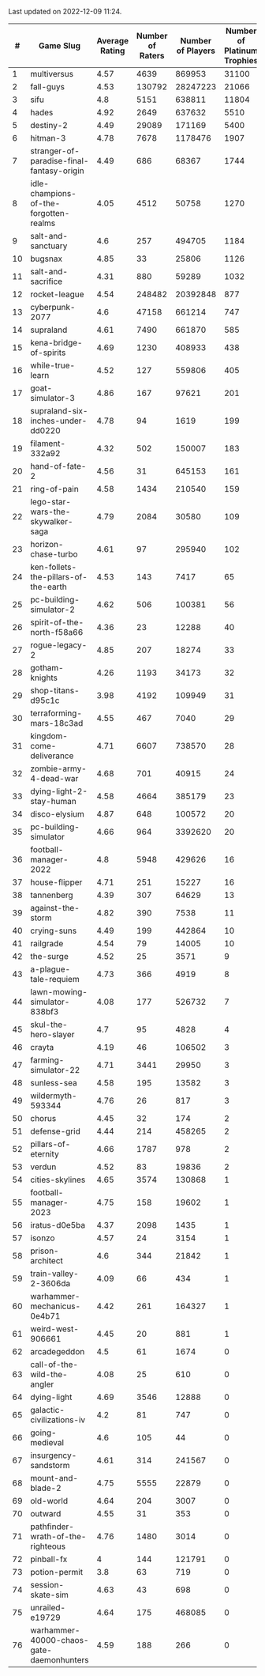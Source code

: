 Last updated on 2022-12-09 11:24.


|#|Game Slug|Average Rating|Number of Raters|Number of Players|Number of Platinum Trophies|Max Rarity (%)|
|---|---|---|---|---|---|---|
|1|multiversus|4.57|4639|869953|31100|77|
|2|fall-guys|4.53|130792|28247223|21066|6|
|3|sifu|4.8|5151|638811|11804|96|
|4|hades|4.92|2649|637632|5510|89|
|5|destiny-2|4.49|29089|171169|5400|95|
|6|hitman-3|4.78|7678|1178476|1907|48|
|7|stranger-of-paradise-final-fantasy-origin|4.49|686|68367|1744|98|
|8|idle-champions-of-the-forgotten-realms|4.05|4512|50758|1270|6|
|9|salt-and-sanctuary|4.6|257|494705|1184|83|
|10|bugsnax|4.85|33|25806|1126|97|
|11|salt-and-sacrifice|4.31|880|59289|1032|91|
|12|rocket-league|4.54|248482|20392848|877|76|
|13|cyberpunk-2077|4.6|47158|661214|747|62|
|14|supraland|4.61|7490|661870|585|99|
|15|kena-bridge-of-spirits|4.69|1230|408933|438|94|
|16|while-true-learn|4.52|127|559806|405|93|
|17|goat-simulator-3|4.86|167|97621|201|91|
|18|supraland-six-inches-under-dd0220|4.78|94|1619|199|99|
|19|filament-332a92|4.32|502|150007|183|93|
|20|hand-of-fate-2|4.56|31|645153|161|72|
|21|ring-of-pain|4.58|1434|210540|159|96|
|22|lego-star-wars-the-skywalker-saga|4.79|2084|30580|109|98|
|23|horizon-chase-turbo|4.61|97|295940|102|84|
|24|ken-follets-the-pillars-of-the-earth|4.53|143|7417|65|48|
|25|pc-building-simulator-2|4.62|506|100381|56|75|
|26|spirit-of-the-north-f58a66|4.36|23|12288|40|62|
|27|rogue-legacy-2|4.85|207|18274|33|1|
|28|gotham-knights|4.26|1193|34173|32|2|
|29|shop-titans-d95c1c|3.98|4192|109949|31|98|
|30|terraforming-mars-18c3ad|4.55|467|7040|29|58|
|31|kingdom-come-deliverance|4.71|6607|738570|28|30|
|32|zombie-army-4-dead-war|4.68|701|40915|24|67|
|33|dying-light-2-stay-human|4.58|4664|385179|23|1|
|34|disco-elysium|4.87|648|100572|20|28|
|35|pc-building-simulator|4.66|964|3392620|20|48|
|36|football-manager-2022|4.8|5948|429626|16|49|
|37|house-flipper|4.71|251|15227|16|93|
|38|tannenberg|4.39|307|64629|13|86|
|39|against-the-storm|4.82|390|7538|11|31|
|40|crying-suns|4.49|199|442864|10|65|
|41|railgrade|4.54|79|14005|10|98|
|42|the-surge|4.52|25|3571|9|94|
|43|a-plague-tale-requiem|4.73|366|4919|8|92|
|44|lawn-mowing-simulator-838bf3|4.08|177|526732|7|87|
|45|skul-the-hero-slayer|4.7|95|4828|4|96|
|46|crayta|4.19|46|106502|3|23|
|47|farming-simulator-22|4.71|3441|29950|3|79|
|48|sunless-sea|4.58|195|13582|3|37|
|49|wildermyth-593344|4.76|26|817|3|6|
|50|chorus|4.45|32|174|2|86|
|51|defense-grid|4.44|214|458265|2|80|
|52|pillars-of-eternity|4.66|1787|978|2|80|
|53|verdun|4.52|83|19836|2|74|
|54|cities-skylines|4.65|3574|130868|1|73|
|55|football-manager-2023|4.75|158|19602|1|80|
|56|iratus-d0e5ba|4.37|2098|1435|1|87|
|57|isonzo|4.57|24|3154|1|60|
|58|prison-architect|4.6|344|21842|1|34|
|59|train-valley-2-3606da|4.09|66|434|1|89|
|60|warhammer-mechanicus-0e4b71|4.42|261|164327|1|24|
|61|weird-west-906661|4.45|20|881|1|82|
|62|arcadegeddon|4.5|61|1674|0|93|
|63|call-of-the-wild-the-angler|4.08|25|610|0|89|
|64|dying-light|4.69|3546|12888|0|96|
|65|galactic-civilizations-iv|4.2|81|747|0|86|
|66|going-medieval|4.6|105|44|0|84|
|67|insurgency-sandstorm|4.61|314|241567|0|6|
|68|mount-and-blade-2|4.75|5555|22879|0|11|
|69|old-world|4.64|204|3007|0|85|
|70|outward|4.55|31|353|0|77|
|71|pathfinder-wrath-of-the-righteous|4.76|1480|3014|0|44|
|72|pinball-fx|4|144|121791|0|86|
|73|potion-permit|3.8|63|719|0|98|
|74|session-skate-sim|4.63|43|698|0|27|
|75|unrailed-e19729|4.64|175|468085|0|5|
|76|warhammer-40000-chaos-gate-daemonhunters|4.59|188|266|0|94|
